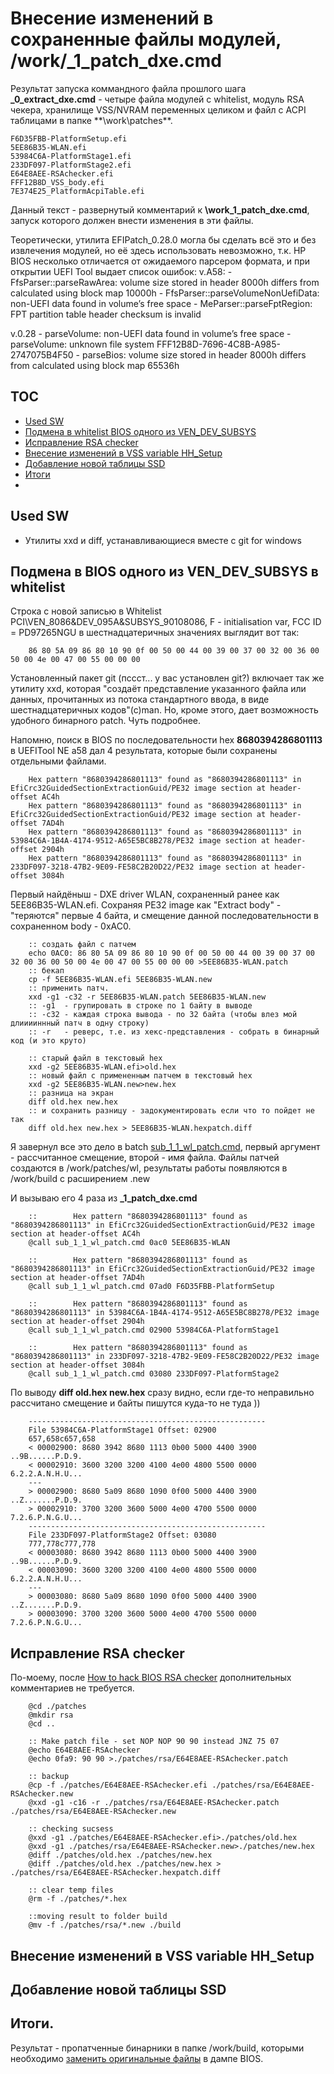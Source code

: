 
# Внесение изменений в сохраненные файлы модулей, /work/_1_patch_dxe.cmd

Результат запуска коммандного файла прошлого шага **_0_extract_dxe.cmd** - четыре файла модулей с whitelist, модуль RSA чекера, хранилище VSS/NVRAM переменных целиком и файл с ACPI таблицами в папке **\work\patches\**.

	
	F6D35FBB-PlatformSetup.efi
	5EE86B35-WLAN.efi
	53984C6A-PlatformStage1.efi
	233DF097-PlatformStage2.efi
	E64E8AEE-RSAchecker.efi
	FFF12B8D_VSS_body.efi
	7E374E25_PlatformAcpiTable.efi

Данный текст - развернутый комментарий к **\work\_1_patch_dxe.cmd**, запуск которого должен внести изменения в эти файлы.

Теоретически, утилита EFIPatch_0.28.0 могла бы сделать всё это и без извлечения модулей, но её здесь использовать невозможно, т.к. HP BIOS несколько отличается от ожидаемого парсером формата, и при открытии UEFI Tool выдает список ошибок:
v.A58:
		- FfsParser::parseRawArea: volume size stored in header 8000h differs from calculated using block map 10000h
		- FfsParser::parseVolumeNonUefiData: non-UEFI data found in volume’s free space
		- MeParser::parseFptRegion: FPT partition table header checksum is invalid

v.0.28
		- parseVolume: non-UEFI data found in volume’s free space
		- parseVolume: unknown file system FFF12B8D-7696-4C8B-A985-2747075B4F50
		- parseBios: volume size stored in header 8000h differs from calculated using block map 65536h



## TOC

 - [Used SW]()
 - [Подмена в whitelist BIOS одного из VEN_DEV_SUBSYS]()
 - [Исправление RSA checker]()
 - [Внесение изменений в VSS variable HH_Setup]()
 - [Добавление новой таблицы SSD]()
 - [Итоги]()
 - []()


## Used SW

- Утилиты xxd и diff, устанавливающиеся вместе с git for windows



## Подмена в BIOS одного из VEN_DEV_SUBSYS в whitelist

Строка с новой записью в Whitelist PCI\VEN_8086&DEV_095A&SUBSYS_90108086, F - initialisation var, FCC ID = PD97265NGU в шестнадцатеричных значениях выглядит вот так:
		
		86 80 5A 09 86 80 10 90 0f 00 50 00 44 00 39 00 37 00 32 00 36 00 50 00 4e 00 47 00 55 00 00 00

Установленный пакет git (пссст... у вас установлен git?) включает так же утилиту xxd, которая "создаёт представление указанного файла или данных, прочитанных из потока стандартного ввода, в виде шестнадцатеричных кодов"(с)man. Но, кроме этого, дает возможность удобного бинарного patch.
Чуть подробнее. 

Напомню, поиск в BIOS по последовательности hex **8680394286801113** в UEFITool NE a58 дал 4 результата, которые были сохранены отдельными файлами.

		Hex pattern "8680394286801113" found as "8680394286801113" in EfiCrc32GuidedSectionExtractionGuid/PE32 image section at header-offset AC4h
		Hex pattern "8680394286801113" found as "8680394286801113" in EfiCrc32GuidedSectionExtractionGuid/PE32 image section at header-offset 7AD4h
		Hex pattern "8680394286801113" found as "8680394286801113" in 53984C6A-1B4A-4174-9512-A65E5BC8B278/PE32 image section at header-offset 2904h
		Hex pattern "8680394286801113" found as "8680394286801113" in 233DF097-3218-47B2-9E09-FE58C2B20D22/PE32 image section at header-offset 3084h

Первый найдёныш - DXE driver WLAN, сохраненный ранее как 5EE86B35-WLAN.efi. Сохраняя PE32 image как "Extract body" - "теряются" первые 4 байта, и смещение данной последовательности в сохраненном body - 0xAC0.

		:: создать файл с патчем
		echo 0AC0: 86 80 5A 09 86 80 10 90 0f 00 50 00 44 00 39 00 37 00 32 00 36 00 50 00 4e 00 47 00 55 00 00 00 >5EE86B35-WLAN.patch
		:: бекап
		cp -f 5EE86B35-WLAN.efi 5EE86B35-WLAN.new
		:: применить патч.
		xxd -g1 -c32 -r 5EE86B35-WLAN.patch 5EE86B35-WLAN.new
		:: -g1  - групировать в строке по 1 байту в выводе
		:: -c32 - каждая строка вывода - по 32 байта (чтобы влез мой длииииннный патч в одну строку)
		:: -r   - реверс, т.е. из хекс-представления - собрать в бинарный код (и это круто)

		:: старый файл в текстовый hex
		xxd -g2 5EE86B35-WLAN.efi>old.hex 
		:: новый файл с примененным патчем в текстовый hex
		xxd -g2 5EE86B35-WLAN.new>new.hex
		:: разница на экран
		diff old.hex new.hex 
		:: и сохранить разницу - задокументировать если что то пойдет не так
		diff old.hex new.hex > 5EE86B35-WLAN.hexpatch.diff
		
		



Я завернул все это дело в batch [sub_1_1_wl_patch.cmd](work/sub_1_1_wl_patch.cmd), первый аргумент - рассчитанное смещение, второй - имя файла. Файлы патчей создаются в /work/patches/wl, результаты работы появляются в /work/build  с расширением .new

И вызываю его 4 раза из  **_1_patch_dxe.cmd**
 
		::        Hex pattern "8680394286801113" found as "8680394286801113" in EfiCrc32GuidedSectionExtractionGuid/PE32 image section at header-offset AC4h
		@call sub_1_1_wl_patch.cmd 0ac0 5EE86B35-WLAN

		::        Hex pattern "8680394286801113" found as "8680394286801113" in EfiCrc32GuidedSectionExtractionGuid/PE32 image section at header-offset 7AD4h
		@call sub_1_1_wl_patch.cmd 07ad0 F6D35FBB-PlatformSetup

		::        Hex pattern "8680394286801113" found as "8680394286801113" in 53984C6A-1B4A-4174-9512-A65E5BC8B278/PE32 image section at header-offset 2904h
		@call sub_1_1_wl_patch.cmd 02900 53984C6A-PlatformStage1

		::        Hex pattern "8680394286801113" found as "8680394286801113" in 233DF097-3218-47B2-9E09-FE58C2B20D22/PE32 image section at header-offset 3084h
		@call sub_1_1_wl_patch.cmd 03080 233DF097-PlatformStage2		
 
 
 По выводу **diff old.hex new.hex** сразу видно, если где-то неправильно рассчитано смещение и байты пишутся куда-то не туда ))

		-----------------------------------------------------
		File 53984C6A-PlatformStage1 Offset: 02900
		657,658c657,658
		< 00002900: 8680 3942 8680 1113 0b00 5000 4400 3900  ..9B......P.D.9.
		< 00002910: 3600 3200 3200 4100 4e00 4800 5500 0000  6.2.2.A.N.H.U...
		---
		> 00002900: 8680 5a09 8680 1090 0f00 5000 4400 3900  ..Z.......P.D.9.
		> 00002910: 3700 3200 3600 5000 4e00 4700 5500 0000  7.2.6.P.N.G.U...
		-----------------------------------------------------
		File 233DF097-PlatformStage2 Offset: 03080
		777,778c777,778
		< 00003080: 8680 3942 8680 1113 0b00 5000 4400 3900  ..9B......P.D.9.
		< 00003090: 3600 3200 3200 4100 4e00 4800 5500 0000  6.2.2.A.N.H.U...
		---
		> 00003080: 8680 5a09 8680 1090 0f00 5000 4400 3900  ..Z.......P.D.9.
		> 00003090: 3700 3200 3600 5000 4e00 4700 5500 0000  7.2.6.P.N.G.U...
 
 
 
## Исправление RSA checker

По-моему, после [How to hack BIOS RSA checker](hack_rsa.md) дополнительных комментариев не требуется.

		@cd ./patches
		@mkdir rsa
		@cd ..

		:: Make patch file - set NOP NOP 90 90 instead JNZ 75 07
		@echo E64E8AEE-RSAchecker
		@echo 0fa9: 90 90 >./patches/rsa/E64E8AEE-RSAchecker.patch

		:: backup
		@cp -f ./patches/E64E8AEE-RSAchecker.efi ./patches/rsa/E64E8AEE-RSAchecker.new
		@xxd -g1 -c16 -r ./patches/rsa/E64E8AEE-RSAchecker.patch ./patches/rsa/E64E8AEE-RSAchecker.new

		:: checking sucsess
		@xxd -g1 ./patches/E64E8AEE-RSAchecker.efi>./patches/old.hex
		@xxd -g1 ./patches/rsa/E64E8AEE-RSAchecker.new>./patches/new.hex
		@diff ./patches/old.hex ./patches/new.hex 
		@diff ./patches/old.hex ./patches/new.hex > ./patches/rsa/E64E8AEE-RSAchecker.hexpatch.diff

		:: clear temp files
		@rm -f ./patches/*.hex

		::moving result to folder build
		@mv -f ./patches/rsa/*.new ./build



## Внесение изменений в VSS variable HH_Setup



## Добавление новой таблицы SSD


## Итоги.

Результат - пропатченные бинарники в папке /work/build, которыми необходимо [заменить оригинальные файлы]() в дампе BIOS.











